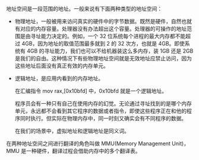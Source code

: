 地址空间是一段范围的地址。一般来说有下面两种类型的地址空间：

* 物理地址，一般被用来访问真实的硬件中的字节数据。既然是硬件，自然也就有对应的内存容量。处理器没有办法超出这个容量。处理器的可操作的地址范围是由寻址能力决定的。例如，一个 32 位系统每个进程的最大内存都不能超过 4GB，因为地址的取值范围最多就到 2 的 32 次方，也就是 4GB。即使系统有 4GB 的寻址能力，我们也可以不给机器装这么多内存，装 1GB 还是 2GB 是我们的自由。这种情况下有些物理地址空间就是无效地址应禁止访问，因为这些地址后面没有真正有效的内存单元。

* 逻辑地址，是应用内看到的内存地址。

  在汇编指令 mov rax,\[0x10bfd\] 中，0x10bfd 就是一个逻辑地址。

  程序员会有一种只有自己在使用内存的幻觉。无论通过寻址找到的是哪个内存单元，永远都不会看到其它程序的数据或者指令，即使这些程序正在和他的程序同时执行。但实际在物理内存中，同一时刻又确实会有不同程序的数据。

  在我们的场景中，虚拟地址和逻辑地址是同义词。

在两种地址空间之间进行翻译的角色叫做 MMU\(Memory Management Unit\)，MMU 是一种硬件，翻译过程会借助内存中的多个翻译表。


